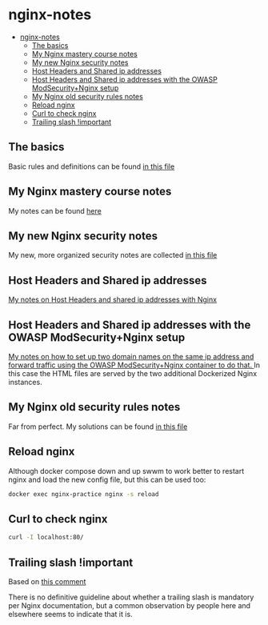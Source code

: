 # nginx-notes

- [nginx-notes](#nginx-notes)
  - [The basics](#the-basics)
  - [My Nginx mastery course notes](#my-nginx-mastery-course-notes)
  - [My new Nginx security notes](#my-new-nginx-security-notes)
  - [Host Headers and Shared ip addresses](#host-headers-and-shared-ip-addresses)
  - [Host Headers and Shared ip addresses with the OWASP ModSecurity+Nginx setup](#host-headers-and-shared-ip-addresses-with-the-owasp-modsecuritynginx-setup)
  - [My Nginx old security rules notes](#my-nginx-old-security-rules-notes)
  - [Reload nginx](#reload-nginx)
  - [Curl to check nginx](#curl-to-check-nginx)
  - [Trailing slash !important](#trailing-slash-important)


## The basics

Basic rules and definitions can be found [in this file](basics.md)

## My Nginx mastery course notes

My notes can be found [here](Nginx-mastery-notes.md)

## My new Nginx security notes

My new, more organized security notes are collected [in this file](Nginx-new-security-notes.md)

## Host Headers and Shared ip addresses

[My notes on Host Headers and shared ip addresses with Nginx](Host-headers-and-shared-ip-addresses.md)

## Host Headers and Shared ip addresses with the OWASP ModSecurity+Nginx setup

[My notes on how to set up two domain names on the same ip address and forward traffic using the OWASP ModSecurity+Nginx container to do that. ](ModSecurity-with-two-domains.md) In this case the HTML files are served by the two additional Dockerized Nginx instances.

## My Nginx old security rules notes

Far from perfect. My solutions can be found [in this file](Nginx-security-notes-old.md)

## Reload nginx

Although docker compose down and up swwm to work better to restart nginx and load the new config file, but this can be used too:

```sh
docker exec nginx-practice nginx -s reload
```

## Curl to check nginx

```bash
curl -I localhost:80/
```
## Trailing slash !important

Based on [this comment](https://stackoverflow.com/questions/10631933/nginx-static-file-serving-confusion-with-root-alias)

There is no definitive guideline about whether a trailing slash is mandatory per Nginx documentation, but a common observation by people here and elsewhere seems to indicate that it is.
